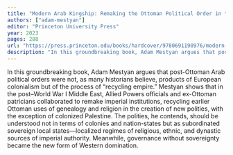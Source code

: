 ```yaml
---
title: "Modern Arab Kingship: Remaking the Ottoman Political Order in the Interwar Middle East"
authors: ["adam-mestyan"]
editor: "Princeton University Press"
year: 2023
pages: 288
url: "https://press.princeton.edu/books/hardcover/9780691190976/modern-arab-kingship"
description: "In this groundbreaking book, Adam Mestyan argues that post-Ottoman Arab political orders were not, as many historians believe, products of European colonialism but of the process of “recycling empire.”"
---
```


In this groundbreaking book, Adam Mestyan argues that post-Ottoman Arab political orders were not, as many historians believe, products of European colonialism but of the process of “recycling empire.” Mestyan shows that in the post–World War I Middle East, Allied Powers officials and ex-Ottoman patricians collaborated to remake imperial institutions, recycling earlier Ottoman uses of genealogy and religion in the creation of new polities, with the exception of colonized Palestine. The polities, he contends, should be understood not in terms of colonies and nation-states but as subordinated sovereign local states—localized regimes of religious, ethnic, and dynastic sources of imperial authority. Meanwhile, governance without sovereignty became the new form of Western domination.
